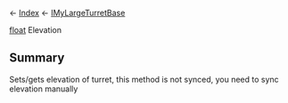 ← [Index](Api-Index) ← [IMyLargeTurretBase](Sandbox.ModAPI.Ingame.IMyLargeTurretBase)

[float](System.Single) Elevation

## Summary

Sets/gets elevation of turret, this method is not synced, you need to sync elevation manually

